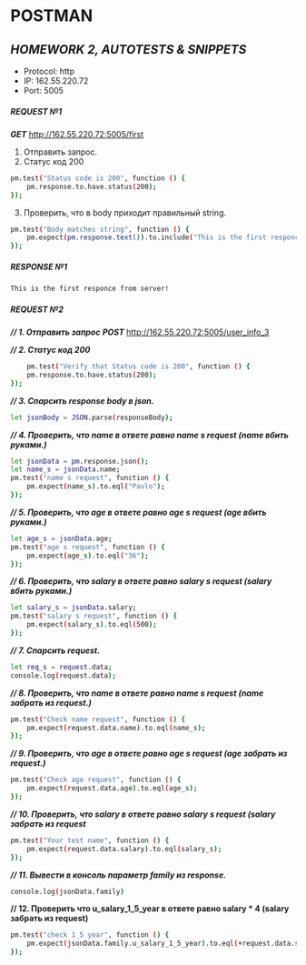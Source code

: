# POSTMAN
## _HOMEWORK 2, AUTOTESTS & SNIPPETS_

- Protocol: http
- IP: 162.55.220.72
- Port: 5005

##### **REQUEST №1** 
***GET*** http://162.55.220.72:5005/first
1. Отправить запрос.
2. Статус код 200
```sh
pm.test("Status code is 200", function () {
    pm.response.to.have.status(200);
});
```
3. Проверить, что в body приходит правильный string.
```sh
pm.test("Body matches string", function () {
    pm.expect(pm.response.text()).to.include("This is the first responce from server");
});
```
##### **RESPONSE №1**
```sh
This is the first responce from server!
```

##### **REQUEST №2** 
 ***// 1. Отправить запрос***
***POST*** http://162.55.220.72:5005/user_info_3

***// 2. Статус код 200***
```sh
    pm.test("Verify that Status code is 200", function () {
    pm.response.to.have.status(200);
});
```

***// 3. Спарсить response body в json.***
```sh
let jsonBody = JSON.parse(responseBody);
```

***// 4. Проверить, что name в ответе равно name s request (name вбить руками.)***
```sh   
let jsonData = pm.response.json();
let name_s = jsonData.name;
pm.test("name s request", function () {
    pm.expect(name_s).to.eql("Pavlo");
});
```

***// 5. Проверить, что age в ответе равно age s request (age вбить руками.)***
```sh
let age_s = jsonData.age;
pm.test("age s request", function () {
    pm.expect(age_s).to.eql("36");
});
```

***// 6. Проверить, что salary в ответе равно salary s request (salary вбить руками.)***
```sh
let salary_s = jsonData.salary;
pm.test("salary s request", function () {
    pm.expect(salary_s).to.eql(500);
});
```

***// 7. Спарсить request.***
```sh
let req_s = request.data;
console.log(request.data);
```

***// 8. Проверить, что name в ответе равно name s request (name забрать из request.)***

```sh
pm.test("Check name request", function () {    
    pm.expect(request.data.name).to.eql(name_s);
});
```

***// 9. Проверить, что age в ответе равно age s request (age забрать из request.)***

```sh
pm.test("Check age request", function () {    
    pm.expect(request.data.age).to.eql(age_s);
});
```

***// 10. Проверить, что salary в ответе равно salary s request (salary забрать из request***

```sh 
pm.test("Your test name", function () {    
    pm.expect(request.data.salary).to.eql(salary_s);
});
```

***// 11. Вывести в консоль параметр family из response.***

```sh
console.log(jsonData.family)
```

**// 12. Проверить что u_salary_1_5_year в ответе равно salary * 4 (salary забрать из request)**

```sh
pm.test("check 1_5 year", function () {
    pm.expect(jsonData.family.u_salary_1_5_year).to.eql(+request.data.salary * 4);
});
```
